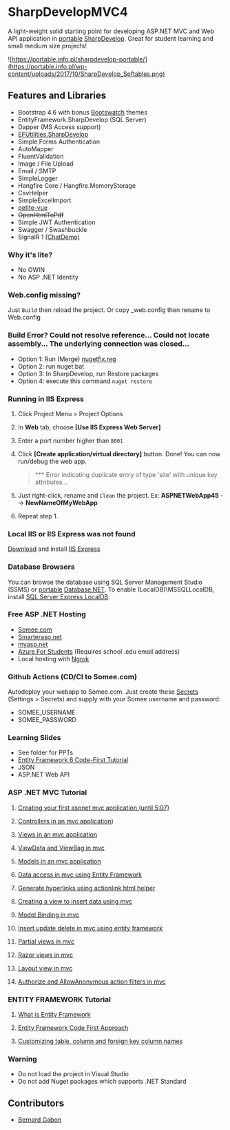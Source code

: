 

# SharpDevelopMVC4

A light-weight solid starting point for developing ASP.NET MVC and Web API application in [portable](https://portable.info.pl/sharpdevelop-portable/) [SharpDevelop](https://mega.nz/file/sJIHBbyY#O80dgllefCf07TIesoM1IMxsTqomVhLVt6_t9WG-hXA). Great for student learning and small medium size projects!

![https://portable.info.pl/sharpdevelop-portable/](https://portable.info.pl/wp-content/uploads/2017/10/SharpDevelop_Softables.png)

## Features and Libraries

- Bootstrap 4.6 with bonus [Bootswatch](https://bootswatch.com/4/) themes
- EntityFramework.SharpDevelop (SQL Server)
- Dapper (MS Access support)
- [EFUtilities.SharpDevelop](https://github.com/MikaelEliasson/EntityFramework.Utilities)
- Simple Forms Authentication
- AutoMapper
- FluentValidation
- Image / File Upload
- Email / SMTP
- SimpleLogger
- Hangfire Core / Hangfire.MemoryStorage
- CsvHelper
- SimpleExcelImport
- [petite-vue](https://github.com/vuejs/petite-vue)
- ~~OpenHtmlToPdf~~
- Simple JWT Authentication
- Swagger / Swashbuckle
- SignalR 1 [(ChatDemo)](https://github.com/aspdotnetgabs/sharpdevelopmvc/tree/chatdemo-signalr-petitevue)

### Why it's lite?

- No OWIN
- No ASP .NET Identity

### Web.config missing?

Just `Build` then reload the project. Or copy _web.config then rename to Web.config

### Build Error? Could not resolve reference... Could not locate assembly... The underlying connection was closed...
- Option 1: Run (Merge) [nugetfix.reg](https://stackoverflow.com/a/53677845/1281209)
- Option 2: run nuget.bat
- Option 3: In SharpDevelop, run Restore packages
- Option 4: execute this command `nuget restore`

### Running in IIS Express

1. Click Project Menu > Project Options
2. In **Web** tab, choose **[Use IIS Express Web Server]**
3. Enter a port number higher than `8001`
4. Click **[Create application/virtual directory]** button. Done! You can now run/debug the web app.

   > \*\*\* Error indicating duplicate entry of type 'site' with unique key attributes...
5. Just right-click, rename and `Clean` the project. Ex: **ASPNETWebApp45** --> **NewNameOfMyWebApp**
6. Repeat step 1. 

### Local IIS or IIS Express was not found

[Download](https://www.microsoft.com/en-us/download/details.aspx?id=48264) and install [IIS Express](https://www.microsoft.com/en-us/download/details.aspx?id=48264)

### Database Browsers

You can browse the database using SQL Server Management Studio (SSMS) or [portable](https://bit.ly/30tqqxU) [Database.NET](https://fishcodelib.com/files/DatabaseNet4.zip). To enable (LocalDB)\MSSQLLocalDB, install [SQL Server Express LocalDB](https://bit.ly/2Mlijj1).

### Free ASP .NET Hosting

- [Somee.com](https://somee.com/FreeAspNetHosting.aspx)
- [Smarterasp.net](https://www.smarterasp.net/secured_signup?plantype=FREE)
- [myasp.net](https://www.myasp.net/freeaspnethosting)
- [Azure For Students](https://azure.microsoft.com/en-us/free/students/) (Requires school .edu email address)
- Local hosting with [Ngrok](https://github.com/hubert17/ngrok-redirector)

### Github Actions (CD/CI to Somee.com)

Autodeploy your webapp to Somee.com. Just create these [Secrets](https://docs.github.com/en/actions/reference/encrypted-secrets) (Settings > Secrets) and supply with your Somee username and password: 
- SOMEE_USERNAME
- SOMEE_PASSWORD

### Learning Slides

- See folder for PPTs
- [Entity Framework 6 Code-First Tutorial](https://bernardgabon.com/blog/entity-framework-tutorial/)
- JSON
- ASP.NET Web API

### ASP .NET MVC Tutorial

1. [Creating your first aspnet mvc application (until 5:07)](https://www.youtube.com/watch?v=KvTy_FAYjks)

2. [Controllers in an mvc application](https://www.youtube.com/watch?v=duQ1Pvr-oW0))

3. [Views in an mvc application](https://www.youtube.com/watch?v=N6srbKfNcV4)

4. [ViewData and ViewBag in mvc](https://www.youtube.com/watch?v=KrdMO2akohE)

5. [Models in an mvc application](https://www.youtube.com/watch?v=KYOMgtZ4k3w)

6. [Data access in mvc using Entity Framework](https://www.youtube.com/watch?v=Lrr66APUwBk)

7. [Generate hyperlinks using actionlink html helper](https://www.youtube.com/watch?v=It_X8Br2rmY)

8. [Creating a view to insert data using mvc](https://www.youtube.com/watch?v=OX69gRT7azs)

9. [Model Binding in mvc](https://www.youtube.com/watch?v=uXwmyuvrn1E)

10. [Insert update delete in mvc using entity framework](https://www.youtube.com/watch?v=8f4P8U1a2TI)

11. [Partial views in mvc](https://www.youtube.com/watch?v=SABg7RyjX-4)

12. [Razor views in mvc](https://www.youtube.com/watch?v=PRLGP_S9_K8)

13. [Layout view in mvc](https://www.youtube.com/watch?v=VyQhEArGTNs)

14. [Authorize and AllowAnonymous action filters in mvc](https://www.youtube.com/watch?v=ColwQX-dRJY)

### ENTITY FRAMEWORK Tutorial
01. [What is Entity Framework](https://www.youtube.com/watch?v=Z7713GBhi4k) 

02. [Entity Framework Code First Approach](https://www.youtube.com/watch?v=kbH-rqMl8cE)

03. [Customizing table, column and foreign key column names](https://www.youtube.com/watch?v=XIlTTKjRzO4)

### Warning

- Do not load the project in Visual Studio
- Do not add Nuget packages which supports .NET Standard 

## Contributors

- [Bernard Gabon](https://bernardgabon.com)
